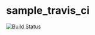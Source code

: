 # sample_travis_ci




[![Build Status](https://travis-ci.com/vulture0902/sample_travis_ci.svg?branch=master)](https://travis-ci.com/vulture0902/sample_travis_ci)
